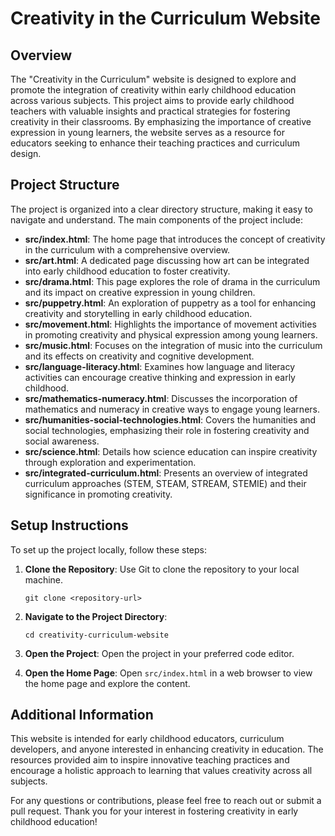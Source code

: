 # Creativity in the Curriculum Website

## Overview

The "Creativity in the Curriculum" website is designed to explore and promote the integration of creativity within early childhood education across various subjects. This project aims to provide early childhood teachers with valuable insights and practical strategies for fostering creativity in their classrooms. By emphasizing the importance of creative expression in young learners, the website serves as a resource for educators seeking to enhance their teaching practices and curriculum design.

## Project Structure

The project is organized into a clear directory structure, making it easy to navigate and understand. The main components of the project include:

- **src/index.html**: The home page that introduces the concept of creativity in the curriculum with a comprehensive overview.
- **src/art.html**: A dedicated page discussing how art can be integrated into early childhood education to foster creativity.
- **src/drama.html**: This page explores the role of drama in the curriculum and its impact on creative expression in young children.
- **src/puppetry.html**: An exploration of puppetry as a tool for enhancing creativity and storytelling in early childhood education.
- **src/movement.html**: Highlights the importance of movement activities in promoting creativity and physical expression among young learners.
- **src/music.html**: Focuses on the integration of music into the curriculum and its effects on creativity and cognitive development.
- **src/language-literacy.html**: Examines how language and literacy activities can encourage creative thinking and expression in early childhood.
- **src/mathematics-numeracy.html**: Discusses the incorporation of mathematics and numeracy in creative ways to engage young learners.
- **src/humanities-social-technologies.html**: Covers the humanities and social technologies, emphasizing their role in fostering creativity and social awareness.
- **src/science.html**: Details how science education can inspire creativity through exploration and experimentation.
- **src/integrated-curriculum.html**: Presents an overview of integrated curriculum approaches (STEM, STEAM, STREAM, STEMIE) and their significance in promoting creativity.

## Setup Instructions

To set up the project locally, follow these steps:

1. **Clone the Repository**: Use Git to clone the repository to your local machine.
   ```
   git clone <repository-url>
   ```

2. **Navigate to the Project Directory**:
   ```
   cd creativity-curriculum-website
   ```

3. **Open the Project**: Open the project in your preferred code editor.

4. **Open the Home Page**: Open `src/index.html` in a web browser to view the home page and explore the content.

## Additional Information

This website is intended for early childhood educators, curriculum developers, and anyone interested in enhancing creativity in education. The resources provided aim to inspire innovative teaching practices and encourage a holistic approach to learning that values creativity across all subjects. 

For any questions or contributions, please feel free to reach out or submit a pull request. Thank you for your interest in fostering creativity in early childhood education!